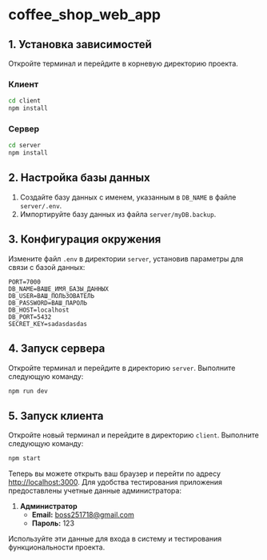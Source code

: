 # coffee_shop_web_app
 
## 1. Установка зависимостей

Откройте терминал и перейдите в корневую директорию проекта.

### Клиент

```bash
cd client
npm install
```

### Сервер

```bash
cd server
npm install
```

## 2. Настройка базы данных

1. Создайте базу данных с именем, указанным в `DB_NAME` в файле `server/.env`.
2. Импортируйте базу данных из файла `server/myDB.backup`.

## 3. Конфигурация окружения

Измените файл `.env` в директории `server`, установив параметры для связи с базой данных:

```
PORT=7000
DB_NAME=ВАШЕ_ИМЯ_БАЗЫ_ДАННЫХ
DB_USER=ВАШ_ПОЛЬЗОВАТЕЛЬ
DB_PASSWORD=ВАШ_ПАРОЛЬ
DB_HOST=localhost
DB_PORT=5432
SECRET_KEY=sadasdasdas
```

## 4. Запуск сервера

Откройте терминал и перейдите в директорию `server`.
Выполните следующую команду:

```bash
npm run dev
```

## 5. Запуск клиента

Откройте новый терминал и перейдите в директорию `client`.
Выполните следующую команду:

```bash
npm start
```

Теперь вы можете открыть ваш браузер и перейти по адресу [http://localhost:3000](http://localhost:3000/).
Для удобства тестирования приложения предоставлены учетные данные администратора:

1. **Администратор**
   - **Email:** boss251718@gmail.com
   - **Пароль:** 123

Используйте эти данные для входа в систему и тестирования функциональности проекта.
